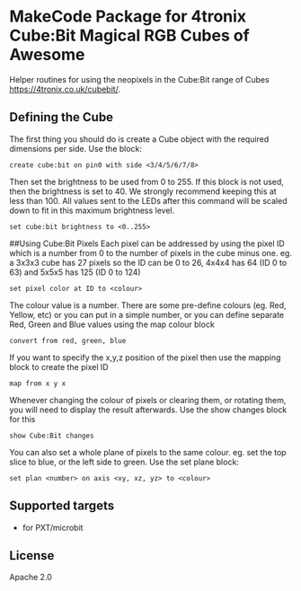 # MakeCode Package for 4tronix Cube:Bit Magical RGB Cubes of Awesome

Helper routines for using the neopixels in the Cube:Bit range of Cubes https://4tronix.co.uk/cubebit/.

## Defining the Cube
The first thing you should do is create a Cube object with the required dimensions per side. Use the block:
```blocks
create cube:bit on pin0 with side <3/4/5/6/7/8>
```

Then set the brightness to be used from 0 to 255. If this block is not used, then the brightness is set to 40. We strongly recommend keeping this at less than 100. All values sent to the LEDs after this command will be scaled down to fit in this maximum brightness level.
```blocks
set cube:bit brightness to <0..255>
```

##Using Cube:Bit Pixels
Each pixel can be addressed by using the pixel ID which is a number from 0 to the number of pixels in the cube minus one. eg. a 3x3x3 cube has 27 pixels so the ID can be 0 to 26, 4x4x4 has 64 (ID 0 to 63) and 5x5x5 has 125 (ID 0 to 124)
```blocks
set pixel color at ID to <colour>
```
The colour value is a number. There are some pre-define colours (eg. Red, Yellow, etc) or you can put in a simple number, or you can define separate Red, Green and Blue values using the map colour block
```blocks
convert from red, green, blue
```

If you want to specify the x,y,z position of the pixel then use the mapping block to create the pixel ID
```blocks
map from x y x
```

Whenever changing the colour of pixels or clearing them, or rotating them, you will need to display the result afterwards. Use the show changes block for this
```blocks
show Cube:Bit changes
```

You can also set a whole plane of pixels to the same colour. eg. set the top slice to blue, or the left side to green. Use the set plane block:
```blocks
set plan <number> on axis <xy, xz, yz> to <colour>
```

## Supported targets

* for PXT/microbit

## License

Apache 2.0
